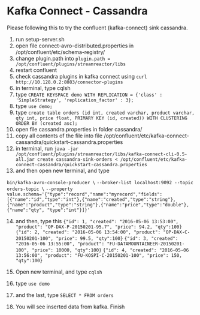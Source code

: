 # Kafka Connect - Cassandra #

Please following this to try the confluent (kafka-connect) sink cassandra.

1. run setup-server.sh
2. open file connect-avro-distributed.properties in /opt/confluent/etc/schema-registry/
3. change plugin.path into `plugin.path = /opt/confluent/plugins/streamreactor/libs`
4. restart confluent
5. check cassandra plugins in kafka connect using `curl http://10.128.0.2:8083/connector-plugins`
6. in terminal, type cqlsh
7. type `CREATE KEYSPACE demo WITH REPLICATION = {'class' : 'SimpleStrategy', 'replication_factor' : 3};`
8. type `use demo;`
9. type `create table orders (id int, created varchar, product varchar, qty int, price float, PRIMARY KEY (id, created))
WITH CLUSTERING ORDER BY (created asc);`
10. open file cassandra.properties in folder cassandra/
11. copy all contents of the file into file /opt/confluent/etc/kafka-connect-cassandra/quickstart-cassandra.properties
12. in terminal, run `java -jar /opt/confluent/plugins/streamreactor/libs/kafka-connect-cli-0.5-all.jar create cassandra-sink-orders < /opt/confluent/etc/kafka-connect-cassandra/quickstart-cassandra.properties`
13. and then open new terminal, and type

`bin/kafka-avro-console-producer \`
 `--broker-list localhost:9092 --topic orders-topic \`
 `--property value.schema='{"type":"record","name":"myrecord","fields":[{"name":"id","type":"int"},{"name":"created","type":"string"},{"name":"product","type":"string"},{"name":"price","type":"double"}, {"name":"qty", "type":"int"}]}'`

 14. and then, type this
 `{"id": 1, "created": "2016-05-06 13:53:00", "product": "OP-DAX-P-20150201-95.7", "price": 94.2, "qty":100}`
 `{"id": 2, "created": "2016-05-06 13:54:00", "product": "OP-DAX-C-20150201-100", "price": 99.5, "qty":100}`
 `{"id": 3, "created": "2016-05-06 13:55:00", "product": "FU-DATAMOUNTAINEER-20150201-100", "price": 10000, "qty":100}`
 `{"id": 4, "created": "2016-05-06 13:56:00", "product": "FU-KOSPI-C-20150201-100", "price": 150, "qty":100}`

 15. Open new terminal, and type `cqlsh`
 16. type `use demo`
 17. and the last, type `SELECT * FROM orders`
 18. You will see inserted data from kafka. Finish
